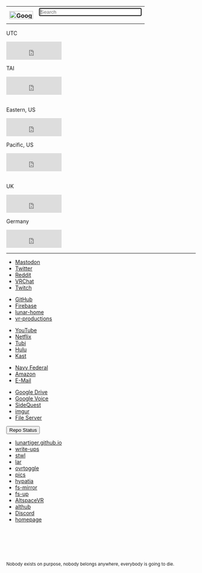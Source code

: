 <table>
	<tr>
		<th><a href='https://www.google.com/'><img src="https://lunartiger.github.io/homepage/img/Google.png" alt="Google" height="21" width="63"></a></th>
		<th>
			<form method="get" action="https://www.google.com/search">
				<input type="text" name="q" size="31" value="" placeholder="Search" autofocus>
			</form>
		</th>
	</tr>
</table>
<div class="clock center">
	<div class="clock leftside center" style="float">
		<p>UTC</p>
		<iframe src="https://freesecure.timeanddate.com/clock/i6hjhu2u/n1440/fn12/fs18/fc00be00/tc000/pct/ftb/bas2/bac006900/pa4/tt0/tw0/tm1/td2/th1/ta1/tb4" frameborder="0" width="147" height="48" allowTransparency="true"></iframe>
	</div>
	<div class="clock rightside center" style="float">
		<p>TAI</p>
		<iframe src="https://freesecure.timeanddate.com/clock/i6hjhu2u/n4757/fn12/fs18/fc00be00/tc000/pct/ftb/bas2/bac006900/pa4/tt0/tw0/tm1/td2/th1/ta1/tb4" frameborder="0" width="147" height="48" allowTransparency="true"></iframe>
	</div>
	<br>
	<div class="clock leftside center">
		<p>Eastern, US</p>
		<iframe src="https://freesecure.timeanddate.com/clock/i6hjhu2u/n179/fn12/fs18/fc00be00/tc000/pct/ftb/bas2/bac006900/pa4/tt0/tw0/tm1/td2/th1/ta1/tb4" frameborder="0" width="147" height="48" allowTransparency="true"></iframe>
	</div>
	<div class="clock rightside center">
		<p>Pacific, US</p>
		<iframe src="https://freesecure.timeanddate.com/clock/i6hjhu2u/n137/fn12/fs18/fc00be00/tc000/pct/ftb/bas2/bac006900/pa4/tt0/tw0/tm1/td2/th1/ta1/tb4" frameborder="0" width="147" height="48" allowTransparency="true"></iframe>
	</div>
	<br>
	<div class="clock leftside center">
		<p>UK</p>
		<iframe src="https://freesecure.timeanddate.com/clock/i6hjhu2u/n136/fn12/fs18/fc00be00/tc000/pct/ftb/bas2/bac006900/pa4/tt0/tw0/tm1/td2/th1/ta1/tb4" frameborder="0" width="147" height="48" allowTransparency="true"></iframe>
	</div>
	<div class="clock rightside center">
		<p>Germany</p>
		<iframe src="https://freesecure.timeanddate.com/clock/i6hjhu2u/n37/fn12/fs18/fc00be00/tc000/pct/ftb/bas2/bac006900/pa4/tt0/tw0/tm1/td2/th1/ta1/tb4" frameborder="0" width="147" height="48" allowTransparency="true"></iframe>
	</div>
</div>
<hr />
<div class="encase">
	<div id="social" class="holder center">
		<nav>
			<ul>
				<li><a id="mastodon" href="https://mas.to/auth/sign_in" data-parent="social">Mastodon</a></li>
				<li><a id="twitter" href="https://twitter.com" data-parent="social">Twitter</a></li>
				<li><a href="https://www.reddit.com/" data-parent="social">Reddit</a></li>
				<li><a href="https://vrchat.com" data-parent="social">VRChat</a></li>
				<li><a href="https://www.twitch.tv" data-parent="social">Twitch</a></li>
			</ul>
		</nav>
	</div>
	<div id="development" class="holder center">
		<nav>
			<ul>
				<li><a id="github" href="https://github.com" data-parent="development">GitHub</a></li>
				<li><a id="firebase" href="https://console.firebase.google.com/" data-parent="development">Firebase</a></li>
				<li><a id="firebase" href="https://console.firebase.google.com/project/lunar-home/database/lunar-home/data" data-parent="development">lunar-home</a></li>
				<li><a id="firebase" href="https://console.firebase.google.com/project/vr-productions-fce36/database/vr-productions-fce36/data" data-parent="development">vr-productions</a></li>
			</ul>
		</nav>
	</div>
	<div id="entertainment" class="holder center">
		<nav>
			<ul>
				<li><a id="youtube" href="https://www.youtube.com/feed/subscriptions">YouTube</a></li>
				<li><a id="netflix" href="https://www.netflix.com/browse">Netflix</a></li>
				<li><a id="tubi" href="https://tubitv.com/login">Tubi</a></li>
				<li><a id="hulu" href="https://www.hulu.com/">Hulu</a></li>
				<li><a id="rabbit" href="https://kast.gg">Kast</a></li>
			</ul>
		</nav>
	</div>
	<div id="stuff" class="holder center">
		<nav>
			<ul>
				<li><a id="navyfederal" href="https://www.navyfederal.org/">Navy Federal</a></li>
				<li><a id="amazon" href="https://smile.amazon.com/">Amazon</a></li>
				<li><a id="email" href="https://outlook.live.com/owa/">E-Mail</a></li>
			</ul>
		</nav>
	</div>
	<div id="other" class="holder center">
		<nav>
			<ul>
				<li><a id="gdrive" href="https://drive.google.com/drive/my-drive">Google Drive</a></li>
				<li><a id="gvoice" href="https://voice.google.com/messages">Google Voice</a></li>
				<li><a id="theexpanse" href="https://sidequestvr.com/">SideQuest</a></li>
				<li><a id="imgur" href="https://imgur.com/">imgur</a></li>
				<li><a id="fileserver" href="http://lunar.zapto.org">File Server</a></li>
			</ul>
		</nav>
	</div>
	<button class="collapsible" id="repo" data-parent="repo" data-child="repo-child">Repo Status</button>
	<div id="repo-child" class="innertext center" data-parent="repo">
		<nav>
			<ul>
				<li><a href="https://github.com/LunarTiger/lunartiger.github.io/settings/pages/status">lunartiger.github.io</a></li>
				<li><a href="https://github.com/LunarTiger/wu/settings/pages/status">write-ups</a></li>
				<li><a href="https://github.com/LunarTiger/stwl/settings/pages/status">stwl</a></li>
				<li><a href="https://github.com/LunarTiger/lar/settings/pages/status">lar</a></li>
				<li><a href="https://github.com/LunarTiger/ovrtoggle/settings/pages/status">ovrtoggle</a></li>
				<li><a href="https://github.com/LunarTiger/pics/settings/pages/status">pics</a></li>
				<li><a href="https://github.com/LunarTiger/hypatia/settings/pages/status">hypatia</a></li>
				<li><a href="https://github.com/LunarTiger/fs-mirror/settings/pages/status">fs-mirror</a></li>
				<li><a href="https://github.com/LunarTiger/fs-up/settings/pages/status">fs-up</a></li>
				<li><a href="https://github.com/LunarTiger/AltspaceVR/settings/pages/status">AltspaceVR</a></li>
				<li><a href="https://github.com/LunarTiger/althub/settings/pages/status">althub</a></li>
				<li><a href="https://github.com/LunarTiger/Discord/settings/pages/status">Discord</a></li>
				<li><a href="https://github.com/LunarTiger/homepage/settings/pages/status">homepage</a></li>
			</ul>
		</nav>
	</div>
</div>
<hr style="height:75px; visibility:hidden;" />
<footer>
	<small>Nobody exists on purpose, nobody belongs anywhere, everybody is going to die.</small>
</footer>

